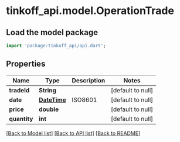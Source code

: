 # tinkoff_api.model.OperationTrade

## Load the model package
```dart
import 'package:tinkoff_api/api.dart';
```

## Properties
Name | Type | Description | Notes
------------ | ------------- | ------------- | -------------
**tradeId** | **String** |  | [default to null]
**date** | [**DateTime**](DateTime.md) | ISO8601 | [default to null]
**price** | **double** |  | [default to null]
**quantity** | **int** |  | [default to null]

[[Back to Model list]](../README.md#documentation-for-models) [[Back to API list]](../README.md#documentation-for-api-endpoints) [[Back to README]](../README.md)


